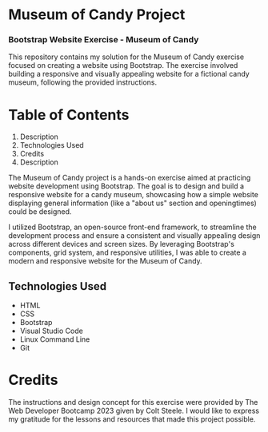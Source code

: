 # Museum of Candy Project
### Bootstrap Website Exercise - Museum of Candy

This repository contains my solution for the Museum of Candy exercise focused on creating a website using Bootstrap. The exercise involved building a responsive and visually appealing website for a fictional candy museum, following the provided instructions.

# Table of Contents
1. Description
2. Technologies Used
3. Credits
4. Description

The Museum of Candy project is a hands-on exercise aimed at practicing website development using Bootstrap. The goal is to design and build a responsive website for a candy museum, showcasing how a simple website displaying general information (like a "about us" section and openingtimes) could be designed.

I utilized Bootstrap, an open-source front-end framework, to streamline the development process and ensure a consistent and visually appealing design across different devices and screen sizes. By leveraging Bootstrap's components, grid system, and responsive utilities, I was able to create a modern and responsive website for the Museum of Candy.

## Technologies Used
- HTML
- CSS
- Bootstrap
- Visual Studio Code
- Linux Command Line
- Git

# Credits
The instructions and design concept for this exercise were provided by The Web Developer Bootcamp 2023 given by Colt Steele. I would like to express my gratitude for the lessons and resources that made this project possible.
